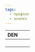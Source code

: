 ```yaml
---
tags:
  - префлоп
  - анализ
---
```



| DEN |     |     |
| --- | --- | --- |
|     |     |     |
|     |     |     |
|     |     |     |
|     |     |     |
